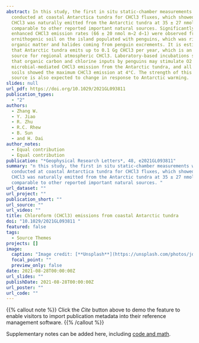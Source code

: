 ```yaml
---
abstract: In this study, the first in situ static-chamber measurements were
  conducted at coastal Antarctica tundra for CHCl3 fluxes, which showed that
  CHCl3 was naturally emitted from the Antarctic tundra at 35 ± 27 nmol m−2 d−1,
  comparable to other reported important natural sources. Significantly,
  enhanced CHCl3 emission rates (66 ± 20 nmol m−2 d−1) were observed from
  ornithogenic soil on the island populated with penguins, which was rich in
  organic matter and halides coming from penguin excrements. It is estimated
  that Antarctic tundra emits up to 0.1 Gg CHCl3 per year, which is an important
  source for regional atmospheric CHCl3. Laboratory-based incubations suggested
  that organic carbon and chlorine inputs by penguins may stimulate O2 dependent
  microbial-mediated CHCl3 emission from the Antarctic tundra, and all tundra
  soils showed the maximum CHCl3 emission at 4°C. The strength of this CHCl3
  source is also expected to change in response to Antarctic warming.
slides: null
url_pdf: https://doi.org/10.1029/2021GL093811
publication_types:
  - "2"
authors:
  - Zhang W.
  - Y. Jiao
  - R. Zhu
  - R.C. Rhew
  - B. Sun
  - and H. Dai
author_notes:
  - Equal contribution
  - Equal contribution
publication: "*Geophysical Research Letters*, 48, e2021GL093811"
summary: "n this study, the first in situ static-chamber measurements were
  conducted at coastal Antarctica tundra for CHCl3 fluxes, which showed that
  CHCl3 was naturally emitted from the Antarctic tundra at 35 ± 27 nmol m−2 d−1,
  comparable to other reported important natural sources. "
url_dataset: ""
url_project: ""
publication_short: ""
url_source: ""
url_video: ""
title: Chloroform (CHCl3) emissions from coastal Antarctic tundra
doi: "10.1029/2021GL093811 "
featured: false
tags:
  - Source Themes
projects: []
image:
  caption: "Image credit: [**Unsplash**](https://unsplash.com/photos/jdD8gXaTZsc)"
  focal_point: ""
  preview_only: false
date: 2021-08-28T00:00:00Z
url_slides: ""
publishDate: 2021-08-28T00:00:00Z
url_poster: ""
url_code: ""
---
```


{{% callout note %}}
Click the *Cite* button above to demo the feature to enable visitors to import publication metadata into their reference management software.
{{% /callout %}}

Supplementary notes can be added here, including [code and math](https://sourcethemes.com/academic/docs/writing-markdown-latex/).

